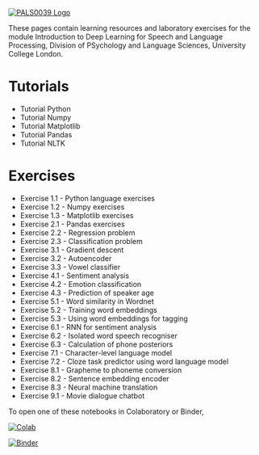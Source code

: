 [![PALS0039 Logo](https://www.phon.ucl.ac.uk/courses/pals0039/images/pals0039logo.png)](https://www.phon.ucl.ac.uk/courses/pals0039/)

These pages contain learning resources and laboratory exercises for the module Introduction to Deep Learning for Speech and Language Processing, Division of PSychology and Language Sciences, University College London.

# Tutorials

* Tutorial Python
* Tutorial Numpy
* Tutorial Matplotlib
* Tutorial Pandas
* Tutorial NLTK

# Exercises

* Exercise 1.1 - Python language exercises
* Exercise 1.2 - Numpy exercises
* Exercise 1.3 - Matplotlib exercises
* Exercise 2.1 - Pandas exercises
* Exercise 2.2 - Regression problem
* Exercise 2.3 - Classification problem
* Exercise 3.1 - Gradient descent
* Exercise 3.2 - Autoencoder
* Exercise 3.3 - Vowel classifier
* Exercise 4.1 - Sentiment analysis
* Exercise 4.2 - Emotion classification
* Exercise 4.3 - Prediction of speaker age
* Exercise 5.1 - Word similarity in Wordnet
* Exercise 5.2 - Training word embeddings
* Exercise 5.3 - Using word embeddings for tagging
* Exercise 6.1 - RNN for sentiment analysis
* Exercise 6.2 - Isolated word speech recogniser
* Exercise 6.3 - Calculation of phone posteriors
* Exercise 7.1 - Character-level language model
* Exercise 7.2 - Cloze task predictor using word language model
* Exercise 8.1 - Grapheme to phoneme conversion
* Exercise 8.2 - Sentence embedding encoder
* Exercise 8.3 - Neural machine translation
* Exercise 9.1 - Movie dialogue chatbot

To open one of these notebooks in Colaboratory or Binder, 

[![Colab](https://colab.research.google.com/assets/colab-badge.svg)](https://colab.research.google.com/github/mhuckvale/pals0039/master)

[![Binder](https://mybinder.org/badge_logo.svg)](https://mybinder.org/v2/gh/mhuckvale/pals0039/master)

